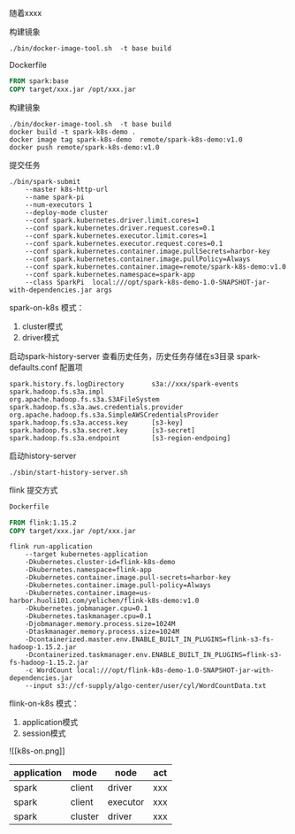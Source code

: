 随着xxxx

构建镜象
``` shell
./bin/docker-image-tool.sh  -t base build
```

Dockerfile
``` dockerfile
FROM spark:base
COPY target/xxx.jar /opt/xxx.jar
```
构建镜象
``` shell
./bin/docker-image-tool.sh  -t base build
docker build -t spark-k8s-demo .
docker image tag spark-k8s-demo  remote/spark-k8s-demo:v1.0
docker push remote/spark-k8s-demo:v1.0
```
提交任务
``` shell
./bin/spark-submit    
	--master k8s-http-url
	--name spark-pi  
	--num-executors 1  
	--deploy-mode cluster
	--conf spark.kubernetes.driver.limit.cores=1
	--conf spark.kubernetes.driver.request.cores=0.1 
	--conf spark.kubernetes.executor.limit.cores=1
	--conf spark.kubernetes.executor.request.cores=0.1
	--conf spark.kubernetes.container.image.pullSecrets=harbor-key
	--conf spark.kubernetes.container.image.pullPolicy=Always
	--conf spark.kubernetes.container.image=remote/spark-k8s-demo:v1.0
	--conf spark.kubernetes.namespace=spark-app
	--class SparkPi  local:///opt/spark-k8s-demo-1.0-SNAPSHOT-jar-with-dependencies.jar args
```

spark-on-k8s 模式：
1. cluster模式
2. driver模式

启动spark-history-server  查看历史任务，历史任务存储在s3目录
spark-defaults.conf 配置项
``` config
spark.history.fs.logDirectory 	 	s3a://xxx/spark-events
spark.hadoop.fs.s3a.impl          	org.apache.hadoop.fs.s3a.S3AFileSystem
spark.hadoop.fs.s3a.aws.credentials.provider  org.apache.hadoop.fs.s3a.SimpleAWSCredentialsProvider
spark.hadoop.fs.s3a.access.key 		[s3-key]
spark.hadoop.fs.s3a.secret.key		[s3-secret]
spark.hadoop.fs.s3a.endpoint		[s3-region-endpoing]
```
启动history-server
``` shell
./sbin/start-history-server.sh
```


flink 提交方式
``` Dockerfile
Dockerfile

FROM flink:1.15.2
COPY target/xxx.jar /opt/xxx.jar
```
``` shell
flink run-application 
	--target kubernetes-application 
	-Dkubernetes.cluster-id=flink-k8s-demo 
	-Dkubernetes.namespace=flink-app 
	-Dkubernetes.container.image.pull-secrets=harbor-key 
	-Dkubernetes.container.image.pull-policy=Always 
	-Dkubernetes.container.image=us-harbor.huoli101.com/yelichen/flink-k8s-demo:v1.0 
	-Dkubernetes.jobmanager.cpu=0.1 
	-Dkubernetes.taskmanager.cpu=0.1 
	-Djobmanager.memory.process.size=1024M 
	-Dtaskmanager.memory.process.size=1024M 
	-Dcontainerized.master.env.ENABLE_BUILT_IN_PLUGINS=flink-s3-fs-hadoop-1.15.2.jar 
	-Dcontainerized.taskmanager.env.ENABLE_BUILT_IN_PLUGINS=flink-s3-fs-hadoop-1.15.2.jar 
	-c WordCount local:///opt/flink-k8s-demo-1.0-SNAPSHOT-jar-with-dependencies.jar 
	--input s3://cf-supply/algo-center/user/cyl/WordCountData.txt
```

flink-on-k8s 模式：
1. application模式
2. session模式


![[k8s-on.png]]



| application  | mode | node | act |
|------|----|----|----|
| spark | client | driver | xxx |
| spark | client | executor | xxx |
| spark | cluster | driver | xxx |


